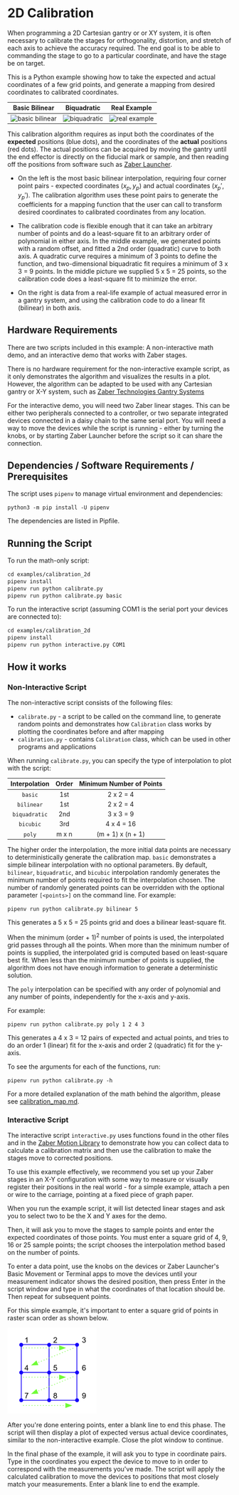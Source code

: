 # 2D Calibration

When programming a 2D Cartesian gantry or or XY system, it is often necessary to calibrate the stages for orthogonality, distortion, and stretch of each axis to achieve the accuracy required. The end goal is to be able to commanding the stage to go to a particular coordinate, and have the stage be on target.

This is a Python example showing how to take the expected and actual coordinates of a few grid
points, and generate a mapping from desired coordinates to calibrated coordinates.

|         Basic Bilinear           |            Biquadratic              |             Real Example              |
|:--------------------------------:|:-----------------------------------:|:-------------------------------------:|
| ![basic bilinear](img/basic.png) | ![biquadratic](img/biquadratic.png) | ![real example](img/real_example.png) |

This calibration algorithm requires as input both the coordinates of the **expected** positions (blue dots), and the coordinates of the **actual** positions (red dots). The actual positions can be acquired by moving the gantry until the end effector is directly on the fiducial mark or sample, and then reading off the positions from software such as [Zaber Launcher](https://software.zaber.com/zaber-launcher/download).

- On the left is the most basic bilinear interpolation, requiring four corner point pairs - expected coordinates $(x_p, y_p)$ and actual coordinates $(x_p', y_p')$. The calibration algorithm uses these point pairs to generate the coefficients for a mapping function that the user can call to transform desired coordinates to calibrated coordinates from any location.

- The calibration code is flexible enough that it can take an arbitrary number of points and do a least-square fit to an arbitrary order of polynomial in either axis.  In the middle example, we generated points with a random offset, and fitted a 2nd order (quadratic) curve to both axis.  A quadratic curve requires a minimum of 3 points to define the function, and two-dimensional biquadratic fit requires a minimum of 3 x 3 = 9 points.  In the middle picture we supplied 5 x 5 = 25 points, so the calibration code does a least-square fit to minimize the error.

- On the right is data from a real-life example of actual measured error in a gantry system, and using the calibration code to do a linear fit (bilinear) in both axis.

## Hardware Requirements

There are two scripts included in this example: A non-interactive math demo, and an interactive demo that works with Zaber stages.

There is no hardware requirement for the non-interactive example script, as it only demonstrates the algorithm
and visualizes the results in a plot.  However, the algorithm can be adapted to be used with any
Cartesian gantry or X-Y system, such as
[Zaber Technologies Gantry Systems](https://www.zaber.com/products/xy-xyz-gantry-stages)

For the interactive demo, you will need two Zaber linear stages. This can be either two peripherals connected to a controller,
or two separate integrated devices connected in a daisy chain to the same serial port. You will need a way to move the devices
while the script is running - either by turning the knobs, or by starting Zaber Launcher before the script so it can share
the connection.

## Dependencies / Software Requirements / Prerequisites

The script uses `pipenv` to manage virtual environment and dependencies:

```shell
python3 -m pip install -U pipenv
```

The dependencies are listed in Pipfile.

## Running the Script

To run the math-only script:

```shell
cd examples/calibration_2d
pipenv install
pipenv run python calibrate.py
pipenv run python calibrate.py basic
```

To run the interactive script (assuming COM1 is the serial port your devices are connected to):

```shell
cd examples/calibration_2d
pipenv install
pipenv run python interactive.py COM1
```

## How it works

### Non-Interactive Script

The non-interactive script consists of the following files:

- `calibrate.py` - a script to be called on the command line, to generate random points
and demonstrates how `Calibration` class works by plotting the coordinates before and after mapping
- `calibration.py` - contains `Calibration` class, which can be used in other programs and applications

When running `calibrate.py`, you can specify the type of interpolation to plot with the script:

| Interpolation | Order | Minimum Number of Points |
|:-------------:|:-----:|:------------------------:|
|    `basic`    |  1st  |        2 x 2 = 4         |
|  `bilinear`   |  1st  |        2 x 2 = 4         |
| `biquadratic` |  2nd  |        3 x 3 = 9         |
|   `bicubic`   |  3rd  |        4 x 4 = 16        |
|    `poly`     | m x n |    (m + 1) x (n + 1)     |

The higher order the interpolation, the more initial data points
are necessary to deterministically generate the calibration map.
`basic` demonstrates a simple bilinear interpolation with no optional parameters.
By default, `bilinear`, `biquadratic`, and `bicubic` interpolation randomly generates
the minimum number of points required to fit the interpolation chosen.
The number of randomly generated points can be overridden with
the optional parameter `[<points>]` on the command line.  For example:

```shell
pipenv run python calibrate.py bilinear 5
```

This generates a 5 x 5 = 25 points grid and does a bilinear least-square fit.

When the minimum (order + 1)<sup>2</sup> number of points is used, the interpolated grid passes
through all the points.  When more than the minimum number of points is supplied, the interpolated
grid is computed based on least-square best fit.  When less than the minimum number of points is
supplied, the algorithm does not have enough information to generate a deterministic solution.

The `poly` interpolation can be specified with any order of polynomial and any number of points,
independently for the x-axis and y-axis.

For example:

```shell
pipenv run python calibrate.py poly 1 2 4 3
```

This generates a 4 x 3 = 12 pairs of expected and actual points,
and tries to do an order 1 (linear) fit for the x-axis and order 2 (quadratic) fit for the y-axis.

To see the arguments for each of the functions, run:

```shell
pipenv run python calibrate.py -h
```

For a more detailed explanation of the math behind the algorithm,
please see [calibration_map.md](calibration_map.md).


### Interactive Script

The interactive script `interactive.py` uses functions found in the other files and in the
[Zaber Motion Library](https://software.zaber.com/motion-library/docs) to demonstrate how you
can collect data to calculate a calibration matrix and then use the calibration to make the
stages move to corrected positions.

To use this example effectively, we recommend you set up your Zaber stages in an X-Y configuration
with some way to measure or visually register their positions in the real world - for a simple example,
attach a pen or wire to the carriage, pointing at a fixed piece of graph paper.

When you run the example script, it will list detected linear stages and ask you to select two
to be the X and Y axes for the demo.

Then, it will ask you to move the stages to sample points and enter the expected coordinates of those points.
You must enter a square grid of 4, 9, 16 or 25 sample points; the script chooses the interpolation method based
on the number of points.

To enter a data point, use the knobs on the devices or Zaber Launcher's Basic Movement or Terminal apps to
move the devices until your measurement indicator shows the desired position, then press Enter in the script
window and type in what the coordinates of that location should be. Then repeat for subsequent points.

For this simple example, it's important to enter a square grid of points in raster scan order as shown below.

![raster scan](img/raster.png)

After you're done entering points, enter a blank line to end this phase. The script will then display a plot
of expected versus actual device coordinates, similar to the non-interactive example. Close the plot window
to continue.

In the final phase of the example, it will ask you to type in coordinate pairs. Type in the coordinates you expect
the device to move to in order to correspond with the measurements you've made. The script will apply the calculated
calibration to move the devices to positions that most closely match your measurements. Enter a blank line to
end the example.
